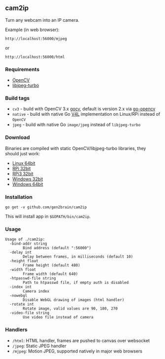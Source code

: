 ## cam2ip

Turn any webcam into an IP camera.

Example (in web browser):

    http://localhost:56000/mjpeg
or

    http://localhost:56000/html

### Requirements

* [OpenCV](http://opencv.org/)
* [libjpeg-turbo](https://www.libjpeg-turbo.org/)

### Build tags

* `cv3` - build with OpenCV 3.x [gocv](https://github.com/hybridgroup/gocv), default is version 2.x via [go-opencv](https://github.com/lazywei/go-opencv)
* `native` - build with native Go [V4L](https://github.com/korandiz/v4l) implementation on Linux/RPi instead of `OpenCV`
* `jpeg` - build with native Go `image/jpeg` instead of `libjpeg-turbo`

### Download

Binaries are compiled with static OpenCV/libjpeg-turbo libraries, they should just work:

 - [Linux 64bit](https://github.com/gen2brain/cam2ip/releases/download/1.4/cam2ip-1.4-64bit.tar.gz)
 - [RPi 32bit](https://github.com/gen2brain/cam2ip/releases/download/1.4/cam2ip-1.4-RPi.tar.gz)
 - [RPi3 32bit](https://github.com/gen2brain/cam2ip/releases/download/1.4/cam2ip-1.4-RPi3.tar.gz)
 - [Windows 32bit](https://github.com/gen2brain/cam2ip/releases/download/1.4/cam2ip-1.4.zip)
 - [Windows 64bit](https://github.com/gen2brain/cam2ip/releases/download/1.4/cam2ip-1.4-64bit.zip)


### Installation

    go get -v github.com/gen2brain/cam2ip

This will install app in `$GOPATH/bin/cam2ip`.

### Usage

```
Usage of ./cam2ip:
  -bind-addr string
        Bind address (default ":56000")
  -delay int
        Delay between frames, in milliseconds (default 10)
  -height float
        Frame height (default 480)
  -width float
        Frame width (default 640)
  -htpasswd-file string
        Path to htpasswd file, if empty auth is disabled
  -index int
        Camera index
  -nowebgl
        Disable WebGL drawing of images (html handler)
  -rotate int
    	Rotate image, valid values are 90, 180, 270
  -video-file string
    	Use video file instead of camera
```

### Handlers

  * `/html`: HTML handler, frames are pushed to canvas over websocket
  * `/jpeg`: Static JPEG handler
  * `/mjpeg`: Motion JPEG, supported natively in major web browsers
